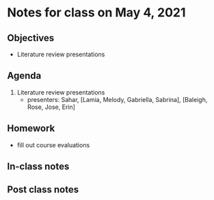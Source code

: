 # Notes for class on May 4, 2021

## Objectives
- Literature review presentations

## Agenda
1. Literature review presentations
	- presenters: Sahar, [Lamia, Melody, Gabriella, Sabrina], [Baleigh, Rose, Jose, Erin]

## Homework
- fill out course evaluations

## In-class notes

## Post class notes